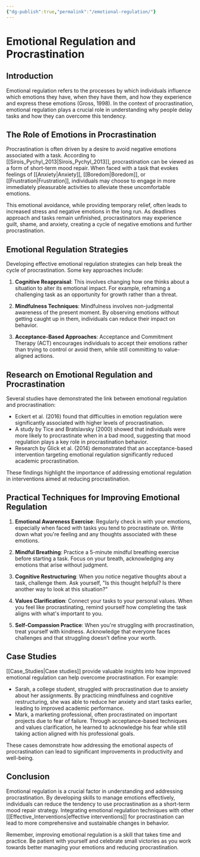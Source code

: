 ```yaml
---
{"dg-publish":true,"permalink":"/emotional-regulation/"}
---
```


# Emotional Regulation and Procrastination

## Introduction

Emotional regulation refers to the processes by which individuals influence which emotions they have, when they have them, and how they experience and express these emotions (Gross, 1998). In the context of procrastination, emotional regulation plays a crucial role in understanding why people delay tasks and how they can overcome this tendency.

## The Role of Emotions in Procrastination

Procrastination is often driven by a desire to avoid negative emotions associated with a task. According to [[Sirois_Pychyl_2013\|Sirois_Pychyl_2013]], procrastination can be viewed as a form of short-term mood repair. When faced with a task that evokes feelings of [[Anxiety\|Anxiety]], [[Boredom\|Boredom]], or [[Frustration\|Frustration]], individuals may choose to engage in more immediately pleasurable activities to alleviate these uncomfortable emotions.

This emotional avoidance, while providing temporary relief, often leads to increased stress and negative emotions in the long run. As deadlines approach and tasks remain unfinished, procrastinators may experience guilt, shame, and anxiety, creating a cycle of negative emotions and further procrastination.

## Emotional Regulation Strategies

Developing effective emotional regulation strategies can help break the cycle of procrastination. Some key approaches include:

1. **Cognitive Reappraisal**: This involves changing how one thinks about a situation to alter its emotional impact. For example, reframing a challenging task as an opportunity for growth rather than a threat.

2. **Mindfulness Techniques**: Mindfulness involves non-judgmental awareness of the present moment. By observing emotions without getting caught up in them, individuals can reduce their impact on behavior.

3. **Acceptance-Based Approaches**: Acceptance and Commitment Therapy (ACT) encourages individuals to accept their emotions rather than trying to control or avoid them, while still committing to value-aligned actions.

## Research on Emotional Regulation and Procrastination

Several studies have demonstrated the link between emotional regulation and procrastination:

- Eckert et al. (2016) found that difficulties in emotion regulation were significantly associated with higher levels of procrastination.
- A study by Tice and Bratslavsky (2000) showed that individuals were more likely to procrastinate when in a bad mood, suggesting that mood regulation plays a key role in procrastination behavior.
- Research by Glick et al. (2014) demonstrated that an acceptance-based intervention targeting emotional regulation significantly reduced academic procrastination.

These findings highlight the importance of addressing emotional regulation in interventions aimed at reducing procrastination.

## Practical Techniques for Improving Emotional Regulation

1. **Emotional Awareness Exercise**: Regularly check in with your emotions, especially when faced with tasks you tend to procrastinate on. Write down what you're feeling and any thoughts associated with these emotions.

2. **Mindful Breathing**: Practice a 5-minute mindful breathing exercise before starting a task. Focus on your breath, acknowledging any emotions that arise without judgment.

3. **Cognitive Restructuring**: When you notice negative thoughts about a task, challenge them. Ask yourself, "Is this thought helpful? Is there another way to look at this situation?"

4. **Values Clarification**: Connect your tasks to your personal values. When you feel like procrastinating, remind yourself how completing the task aligns with what's important to you.

5. **Self-Compassion Practice**: When you're struggling with procrastination, treat yourself with kindness. Acknowledge that everyone faces challenges and that struggling doesn't define your worth.

## Case Studies

[[Case_Studies\|Case studies]] provide valuable insights into how improved emotional regulation can help overcome procrastination. For example:

- Sarah, a college student, struggled with procrastination due to anxiety about her assignments. By practicing mindfulness and cognitive restructuring, she was able to reduce her anxiety and start tasks earlier, leading to improved academic performance.
- Mark, a marketing professional, often procrastinated on important projects due to fear of failure. Through acceptance-based techniques and values clarification, he learned to acknowledge his fear while still taking action aligned with his professional goals.

These cases demonstrate how addressing the emotional aspects of procrastination can lead to significant improvements in productivity and well-being.

## Conclusion

Emotional regulation is a crucial factor in understanding and addressing procrastination. By developing skills to manage emotions effectively, individuals can reduce the tendency to use procrastination as a short-term mood repair strategy. Integrating emotional regulation techniques with other [[Effective_Interventions\|effective interventions]] for procrastination can lead to more comprehensive and sustainable changes in behavior.

Remember, improving emotional regulation is a skill that takes time and practice. Be patient with yourself and celebrate small victories as you work towards better managing your emotions and reducing procrastination.